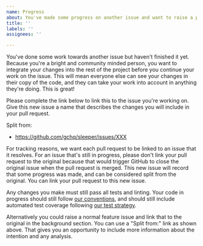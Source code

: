 ```yaml
---
name: Progress
about: You've made some progress on another issue and want to raise a pull request
title: ''
labels: ''
assignees: ''

---
```


You've done some work towards another issue but haven't finished it yet. Because you're a bright and community minded
person, you want to integrate your changes into the rest of the project before you continue your work on the issue. This
will mean everyone else can see your changes in their copy of the code, and they can take your work into account in
anything they're doing. This is great!

Please complete the link below to link this to the issue you're working on. Give this new issue a name that describes
the changes you will include in your pull request.

Split from:
- https://github.com/gchq/sleeper/issues/XXX

For tracking reasons, we want each pull request to be linked to an issue that it resolves. For an issue that's still in
progress, please don't link your pull request to the original because that would trigger GitHub to close the original
issue when the pull request is merged. This new issue will record that some progress was made, and can be considered
split from the original. You can link your pull request to this new issue.

Any changes you make must still pass all tests and linting. Your code in progress should still follow
[our conventions](https://github.com/gchq/sleeper/blob/develop/docs/development/conventions.md), and should
still include automated test coverage following
[our test strategy](https://github.com/gchq/sleeper/blob/develop/docs/development/test-strategy.md).

Alternatively you could raise a normal feature issue and link that to the original in the background section. You can
use a "Split from:" link as shown above. That gives you an opportunity to include more information about the intention
and any analysis.
